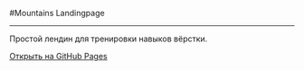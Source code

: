 #Mountains Landingpage

---

Простой лендин для тренировки навыков вёрстки.

[Открыть на GitHub Pages](https://andmatrosov.github.io/mountains_landing/dist/)
